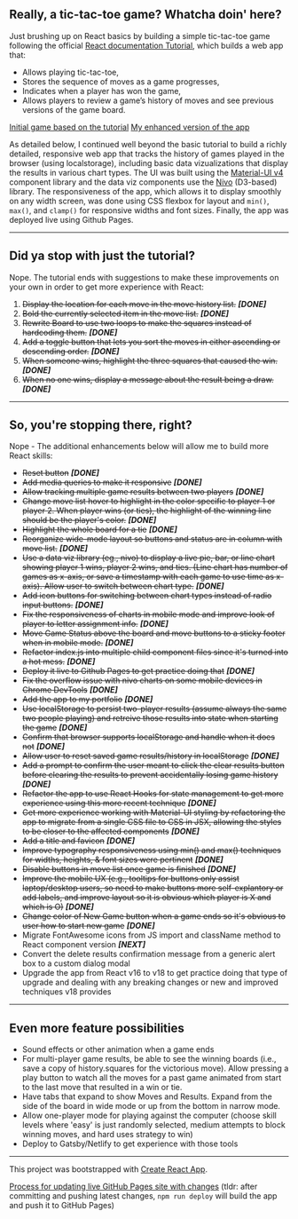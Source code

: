## Really, a tic-tac-toe game? Whatcha doin' here?
Just brushing up on React basics by building a simple tic-tac-toe game following the official [React documentation Tutorial](https://reactjs.org/tutorial/tutorial.html), which builds a web app that:
- Allows playing tic-tac-toe,
- Stores the sequence of moves as a game progresses,
- Indicates when a player has won the game,
- Allows players to review a game’s history of moves and see previous versions of the game board.

[Initial game based on the tutorial](https://codepen.io/gaearon/full/gWWZgR)
[My enhanced version of the app](https://gfore.github.io/ReacTacToe/)

As detailed below, I continued well beyond the basic tutorial to build a richly detailed, responsive web app that tracks the history of games played in the browser (using localstorage), including basic data vizualizations that display the results in various chart types. The UI was built using the [Material-UI v4](https://v4.mui.com/) component library and the data viz components use the [Nivo](https://nivo.rocks/) (D3-based) library. The responsiveness of the app, which allows it to display smoothly on any width screen, was done using CSS flexbox for layout and `min()`, `max()`, and `clamp()` for responsive widths and font sizes. Finally, the app was deployed live using Github Pages.

---

## Did ya stop with just the tutorial?
Nope. The tutorial ends with suggestions to make these improvements on your own in order to get more experience with React:
1. ~~Display the location for each move in the move history list.~~ **_[DONE]_**
2. ~~Bold the currently selected item in the move list.~~ **_[DONE]_**
3. ~~Rewrite Board to use two loops to make the squares instead of hardcoding them.~~ **_[DONE]_**
4. ~~Add a toggle button that lets you sort the moves in either ascending or descending order.~~ **_[DONE]_**
5. ~~When someone wins, highlight the three squares that caused the win.~~ **_[DONE]_**
6. ~~When no one wins, display a message about the result being a draw.~~ **_[DONE]_**

---

## So, you're stopping there, right?
Nope - The additional enhancements below will allow me to build more React skills:
- ~~Reset button~~ **_[DONE]_**
- ~~Add media queries to make it responsive~~ **_[DONE]_**
- ~~Allow tracking multiple game results between two players~~ **_[DONE]_**
- ~~Change move list hover to highlight in the color specific to player 1 or player 2. When player wins (or ties), the highlight of the winning line should be the player's color.~~ **_[DONE]_**
- ~~Highlight the whole board for a tie~~ **_[DONE]_**
- ~~Reorganize wide-mode layout so buttons and status are in column with move list.~~  **_[DONE]_**
- ~~Use a data viz library (eg., nivo) to display a live pie, bar, or line chart showing player 1 wins, player 2 wins, and ties. (Line chart has number of games as x-axis, or save a timestamp with each game to use time as x-axis). Allow user to switch between chart type.~~ **_[DONE]_**
- ~~Add icon buttons for switching between chart types instead of radio input buttons.~~ **_[DONE]_**
- ~~Fix the responsiveness of charts in mobile mode and improve look of player to letter assignment info.~~ **_[DONE]_**
- ~~Move Game Status above the board and move buttons to a sticky footer when in mobile mode.~~ **_[DONE]_**
- ~~Refactor index.js into multiple child component files since it's turned into a hot mess.~~ **_[DONE]_**
- ~~Deploy it live to Github Pages to get practice doing that~~ **_[DONE]_**
- ~~Fix the overflow issue with nivo charts on some mobile devices in Chrome DevTools~~ **_[DONE]_**
- ~~Add the app to my portfolio~~ **_[DONE]_**
- ~~Use localStorage to persist two-player results (assume always the same two people playing) and retreive those results into state when starting the game~~ **_[DONE]_**
- ~~Confirm that browser supports localStorage and handle when it does not~~ **_[DONE]_**
- ~~Allow user to reset saved game results/history in localStorage~~ **_[DONE]_**
- ~~Add a prompt to confirm the user meant to click the clear results button before clearing the results to prevent accidentally losing game history~~ **_[DONE]_**
- ~~Refactor the app to use React Hooks for state management to get more experience using this more recent technique~~ **_[DONE]_**
- ~~Get more experience working with Material-UI styling by refactoring the app to migrate from a single CSS file to CSS in JSX, allowing the styles to be closer to the affected components~~ **_[DONE]_**
- ~~Add a title and favicon~~ **_[DONE]_**
- ~~Improve typography responsiveness using min() and max() techniques for widths, heights, & font sizes were pertinent~~ **_[DONE]_**
- ~~Disable buttons in move list once game is finished~~ **_[DONE]_**
- ~~Improve the mobile UX (e.g., tooltips for buttons only assist laptop/desktop users, so need to make buttons more self-explantory or add labels, and improve layout so it is obvious which player is X and which is O)~~ **_[DONE]_**
- ~~Change color of New Game button when a game ends so it's obvious to user how to start new game~~ **_[DONE]_**
- Migrate FontAwesome icons from JS import and className method to React component version **_[NEXT]_**
- Convert the delete results confirmation message from a generic alert box to a custom dialog modal
- Upgrade the app from React v16 to v18 to get practice doing that type of upgrade and dealing with any breaking changes or new and improved techniques v18 provides

---

## Even more feature possibilities
- Sound effects or other animation when a game ends
- For multi-player game results, be able to see the winning boards (i.e., save a copy of history.squares for the victorious move). Allow pressing a play button to watch all the moves for a past game animated from start to the last move that resulted in a win or tie.
- Have tabs that expand to show Moves and Results. Expand from the side of the board in wide mode or up from the bottom in narrow mode.
- Allow one-player mode for playing against the computer (choose skill levels where 'easy' is just randomly selected, medium attempts to block winning moves, and hard uses strategy to win)
- Deploy to Gatsby/Netlify to get experience with those tools

---

This project was bootstrapped with [Create React App](https://github.com/facebook/create-react-app).


[Process for updating live GitHub Pages site with changes](https://facebook.github.io/create-react-app/docs/deployment#github-pages-https-pagesgithubcom)
(tldr: after committing and pushing latest changes, `npm run deploy` will build the app and push it to GitHub Pages)